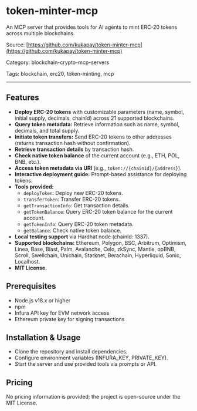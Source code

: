 # token-minter-mcp

An MCP server that provides tools for AI agents to mint ERC-20 tokens across multiple blockchains.

Source: [https://github.com/kukapay/token-minter-mcp](https://github.com/kukapay/token-minter-mcp)

Category: blockchain-crypto-mcp-servers

Tags: blockchain, erc20, token-minting, mcp

---

## Features

- **Deploy ERC-20 tokens** with customizable parameters (name, symbol, initial supply, decimals, chainId) across 21 supported blockchains.
- **Query token metadata:** Retrieve information such as name, symbol, decimals, and total supply.
- **Initiate token transfers:** Send ERC-20 tokens to other addresses (returns transaction hash without confirmation).
- **Retrieve transaction details** by transaction hash.
- **Check native token balance** of the current account (e.g., ETH, POL, BNB, etc.).
- **Access token metadata via URI** (e.g., `token://{chainId}/{address}`).
- **Interactive deployment guide:** Prompt-based assistance for deploying tokens.
- **Tools provided:**
  - `deployToken`: Deploy new ERC-20 tokens.
  - `transferToken`: Transfer ERC-20 tokens.
  - `getTransactionInfo`: Get transaction details.
  - `getTokenBalance`: Query ERC-20 token balance for the current account.
  - `getTokenInfo`: Query ERC-20 token metadata.
  - `getBalance`: Check native token balance.
- **Local testing support** via Hardhat node (chainId: 1337).
- **Supported blockchains:** Ethereum, Polygon, BSC, Arbitrum, Optimism, Linea, Base, Blast, Palm, Avalanche, Celo, zkSync, Mantle, opBNB, Scroll, Swellchain, Unichain, Starknet, Berachain, Hyperliquid, Sonic, Localhost.
- **MIT License.**

## Prerequisites

- Node.js v18.x or higher
- npm
- Infura API key for EVM network access
- Ethereum private key for signing transactions

## Installation & Usage

- Clone the repository and install dependencies.
- Configure environment variables (INFURA_KEY, PRIVATE_KEY).
- Start the server and use provided tools via prompts or API.

## Pricing

No pricing information is provided; the project is open-source under the MIT License.
